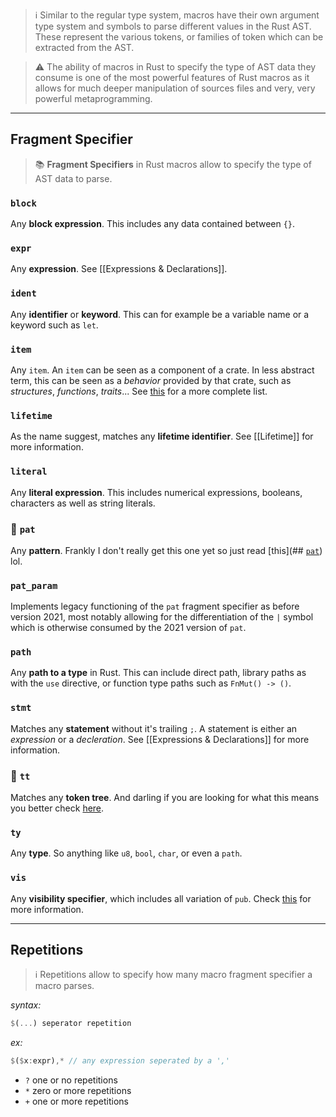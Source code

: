 > ℹ️ Similar to the regular type system, macros have their own argument type system and symbols to parse different values in the Rust AST. These represent the various tokens, or families of token which can be extracted from the AST.

> ⚠️ The ability of macros in Rust to specify the type of AST data they consume is one of the most powerful features of Rust macros as it allows for much deeper manipulation of sources files and very, very powerful metaprogramming.

---

## Fragment Specifier

> 📚 **Fragment Specifiers** in Rust macros allow to specify the type of AST data to parse.

### `block`

Any **block expression**. This includes any data contained between `{}`.

### `expr`

Any **expression**. See [[Expressions & Declarations]].

### `ident`

Any **identifier** or **keyword**. This can for example be a variable name or a keyword such as `let`.

### `item`

Any `item`. An `item` can be seen as a component of a crate. In less abstract term, this can be seen as a *behavior* provided by that crate, such as *structures*, *functions*, *traits*... See [this](https://doc.rust-lang.org/reference/items.html) for a more complete list.

### `lifetime`

As the name suggest, matches any **lifetime identifier**. See [[Lifetime]] for more information.

### `literal`

Any **literal expression**. This includes numerical expressions, booleans, characters as well as string literals.

### 🚧 `pat`

Any **pattern**. Frankly I don't really get this one yet so just read [this](## [`pat`](https://veykril.github.io/tlborm/decl-macros/minutiae/fragment-specifiers.html#pat)) lol.

### `pat_param`

Implements legacy functioning of the `pat` fragment specifier as before version 2021, most notably allowing for the differentiation of the `|` symbol which is otherwise consumed by the 2021 version of `pat`.

### `path`

Any **path to a type** in Rust. This can include direct path, library paths as with the `use` directive, or function type paths such as `FnMut() -> ()`.

### `stmt`

Matches any **statement** without it's trailing `;`. A statement is either an *expression* or a *decleration*. See [[Expressions & Declarations]] for more information.

### 🚧 `tt`

Matches any **token tree**. And darling if you are looking for what this means you better check [here](https://veykril.github.io/tlborm/syntax-extensions/source-analysis.html#token-trees).

### `ty`

Any **type**. So anything like `u8`, `bool`, `char`, or even a `path`.

### `vis`

Any **visibility specifier**, which includes all variation of `pub`. Check [this](https://doc.rust-lang.org/reference/visibility-and-privacy.html) for more information.

---

## Repetitions

> ℹ️ Repetitions allow to specify how many macro fragment specifier a macro parses.

*syntax:*
```rust
$(...) seperator repetition
```

*ex:*
```rust
$($x:expr),* // any expression seperated by a ','
```

- `?` one or no repetitions
- `*` zero or more repetitions
- `+` one or more repetitions